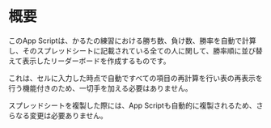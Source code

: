 # 概要

このApp Scriptは、かるたの練習における勝ち数、負け数、勝率を自動で計算し、そのスプレッドシートに記載されている全ての人に関して、勝率順に並び替えて表示したリーダーボードを作成するものです。

これは、セルに入力した時点で自動ですべての項目の再計算を行い表の再表示を行う機能付きのため、一切手を加える必要はありません。

スプレッドシートを複製した際には、App Scriptも自動的に複製されるため、さらなる変更は必要ありません。
